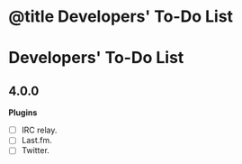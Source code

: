 # @title Developers' To-Do List

Developers' To-Do List
======================

4.0.0
-----



**Plugins**

* [ ] IRC relay.
* [ ] Last.fm.
* [ ] Twitter.
